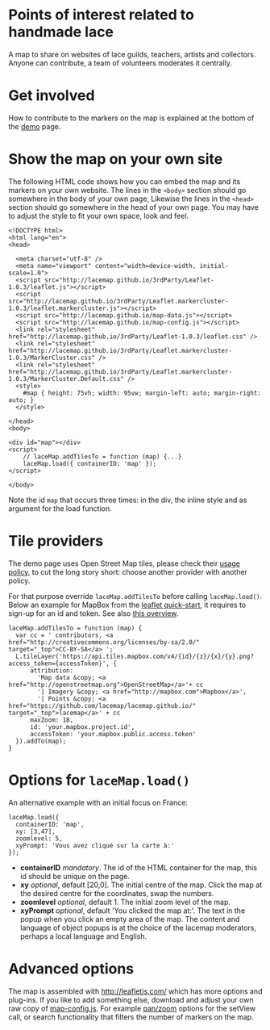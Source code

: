 Points of interest related to handmade lace
===========================================

A map to share on websites of lace guilds, teachers, artists and collectors.
Anyone can contribute, a team of volunteers moderates it centrally.


Get involved
============

How to contribute to the markers on the map is explained at the bottom of the [demo] page.

[demo]: http://lacemap.github.io/

Show the map on your own site
=============================
The following HTML code shows how you can embed the map and its markers on your own website.
The lines in the `<body>` section should go somewhere in the body of your own page,
Likewise the lines in the `<head>` section should go somewhere in the head of your own page.
You may have to adjust the style to fit your own space, look and feel.


    <!DOCTYPE html>
    <html lang="en">
    <head>
    
      <meta charset="utf-8" />
      <meta name="viewport" content="width=device-width, initial-scale=1.0">
      <script src="http://lacemap.github.io/3rdParty/Leaflet-1.0.3/leaflet.js"></script>
      <script src="http://lacemap.github.io/3rdParty/Leaflet.markercluster-1.0.3/leaflet.markercluster.js"></script>
      <script src="http://lacemap.github.io/map-data.js"></script>
      <script src="http://lacemap.github.io/map-config.js"></script>
      <link rel="stylesheet" href="http://lacemap.github.io/3rdParty/Leaflet-1.0.3/leaflet.css" />
      <link rel="stylesheet" href="http://lacemap.github.io/3rdParty/Leaflet.markercluster-1.0.3/MarkerCluster.css" />
      <link rel="stylesheet" href="http://lacemap.github.io/3rdParty/Leaflet.markercluster-1.0.3/MarkerCluster.Default.css" />
      <style>
        #map { height: 75vh; width: 95vw; margin-left: auto; margin-right: auto; }
      </style>
    
    </head>
    <body>
    
    <div id="map"></div>
    <script>
        // laceMap.addTilesTo = function (map) {...}
        laceMap.load({ containerID: 'map' });
    </script>
    
    </body>


Note the id `map` that occurs three times: 
in the div, the inline style and as argument for the load function.

Tile providers
==============

The demo page uses Open Street Map tiles, please check their [usage policy],
to cut the long story short: choose another provider with another policy.

For that purpose override `laceMap.addTilesTo` before calling `laceMap.load()`.
Below an example for MapBox from the [leaflet quick-start],
it requires to sign-up for an id and token.
See also [this overview].

[usage policy]: http://wiki.openstreetmap.org/wiki/Tile_usage_policy
[leaflet quick-start]: http://leafletjs.com/examples/quick-start.html
[this overview]: http://leaflet-extras.github.io/leaflet-providers/preview/index.html

    laceMap.addTilesTo = function (map) {
      var cc = ' contributors, <a href="http://creativecommons.org/licenses/by-sa/2.0/" target="_top">CC-BY-SA</a> ';
      L.tileLayer('https://api.tiles.mapbox.com/v4/{id}/{z}/{x}/{y}.png?access_token={accessToken}', {
          attribution:
            'Map data &copy; <a href="http://openstreetmap.org">OpenStreetMap</a>'+ cc
            '| Imagery &copy; <a href="http://mapbox.com">Mapbox</a>',
            '| Points &copy; <a href="https://github.com/lacemap/lacemap.github.io/" target="_top">lacemap</a>' + cc
          maxZoom: 18,
          id: 'your.mapbox.project.id',
          accessToken: 'your.mapbox.public.access.token'
      }).addTo(map);
    }


Options for `laceMap.load()`
============================

An alternative example with an initial focus on France:

    laceMap.load({
      containerID: 'map',
      xy: [3,47],
      zoomlevel: 5,
      xyPrompt: 'Vous avez cliqué sur la carte à:'
    });

* **containerID** *mandatory*. The id of the HTML container for the map, this id should be unique on the page.
* **xy** *optional*, default \[20,0\]. The initial centre of the map.
  Click the map at the desired centre for the coordinates, swap the numbers.
* **zoomlevel** *optional*, default 1. The initial zoom level of the map.
* **xyPrompt** *optional*, default 'You clicked the map at:'. The text in the popup when you click an empty area of the map.
  The content and language of object popups is at the choice of the lacemap moderators, perhaps a local language and English.


Advanced options
================

The map is assembled with http://leafletjs.com/ which has more options and plug-ins.
If you like to add something else, download and adjust your own raw copy of
[map-config.js](https://github.com/lacemap/lacemap.github.io/blob/master/map-config.js).
For example [pan/zoom](http://leafletjs.com/reference.html#map-zoompanoptions)
options for the setView call, or search functionality that filters the number of markers on the map.  
